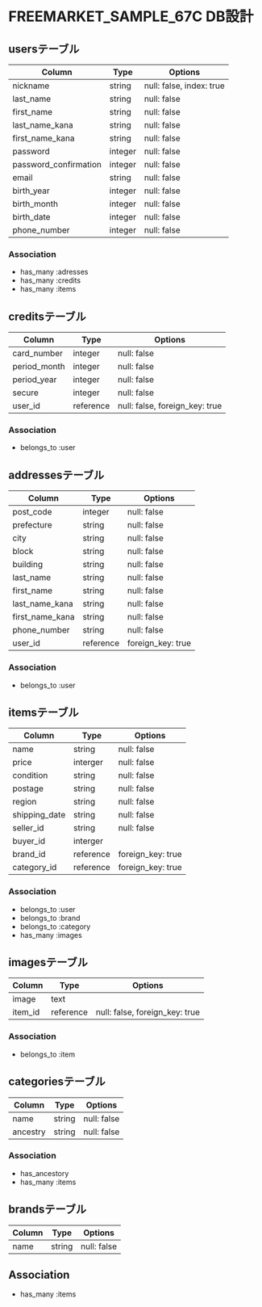 # FREEMARKET_SAMPLE_67C DB設計
## usersテーブル
|Column|Type|Options|
|------|----|-------|
|nickname|string|null: false, index: true|
|last_name|string|null: false|
|first_name|string|null: false|
|last_name_kana|string|null: false|
|first_name_kana|string|null: false|
|password|integer|null: false|
|password_confirmation|integer|null: false|
|email|string|null: false|
|birth_year|integer|null: false|
|birth_month|integer|null: false|
|birth_date|integer|null: false|
|phone_number|integer|null: false|

### Association
- has_many :adresses
- has_many :credits
- has_many :items


## creditsテーブル
|Column|Type|Options|
|------|----|-------|
|card_number|integer|null: false|
|period_month|integer|null: false|
|period_year|integer|null: false|
|secure|integer|null: false|
|user_id|reference|null: false, foreign_key: true|
### Association
- belongs_to :user 


## addressesテーブル
|Column|Type|Options|
|------|----|-------|
|post_code|integer|null: false|
|prefecture|string|null: false|
|city|string|null: false|
|block|string|null: false|
|building|string|null: false|
|last_name|string|null: false|
|first_name|string|null: false|
|last_name_kana|string|null: false|
|first_name_kana|string|null: false|
|phone_number|string|null: false|
|user_id|reference|foreign_key: true|


### Association
- belongs_to :user


## itemsテーブル
|Column|Type|Options|
|------|----|-------|
|name|string|null: false|
|price|interger|null: false|
|condition|string|null: false|
|postage|string|null: false|
|region|string|null: false|
|shipping_date|string|null: false|
|seller_id|string|null: false|
|buyer_id|interger|
|brand_id|reference|foreign_key: true|
|category_id|reference|foreign_key: true|

### Association
- belongs_to :user
- belongs_to :brand
- belongs_to :category
- has_many :images 


## imagesテーブル
|Column|Type|Options|
|------|----|-------|
|image|text||
|item_id|reference|null: false, foreign_key: true|

### Association
- belongs_to :item


## categoriesテーブル
|Column|Type|Options|
|------|----|-------|
|name|string|null: false|
|ancestry|string|null: false|
### Association
- has_ancestory
- has_many :items

## brandsテーブル
|Column|Type|Options|
|------|----|-------|
|name|string|null: false|
## Association
- has_many :items
